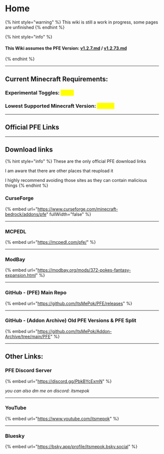# Home

{% hint style="warning" %}
This wiki is still a work in progress, some pages are unfinished
{% endhint %}

{% hint style="info" %}
#### This Wiki assumes the PFE Version: [v1.2.7.md](changelog-history/full-releases/v1.2.7.md "mention") / [v1.2.73.md](changelog-history/betas/v1.2.73.md "mention")
{% endhint %}

***

## Current Minecraft Requirements:

### Experimental Toggles: <mark style="color:yellow;">None</mark>

### Lowest Supported Minecraft Version: <mark style="color:yellow;">1.21.60</mark>

***

## Official PFE Links

***

## Download links

{% hint style="info" %}
These are the only official PFE download links

I am aware that there are other places that reupload it

I highly recommend avoiding those sites as they can contain malicious things
{% endhint %}

### CurseForge

{% embed url="https://www.curseforge.com/minecraft-bedrock/addons/pfe" fullWidth="false" %}

***

### MCPEDL

{% embed url="https://mcpedl.com/pfe/" %}

***

### ModBay

{% embed url="https://modbay.org/mods/372-pokes-fantasy-expansion.html" %}

***

### **GitHub - (PFE) Main Repo**

{% embed url="https://github.com/ItsMePok/PFE/releases" %}

***

### GitHub - (Addon Archive) Old PFE Versions & PFE Split

{% embed url="https://github.com/ItsMePok/Addon-Archive/tree/main/PFE" %}

***

## Other Links:



### PFE Discord Server

{% embed url="https://discord.gg/PbkBYcExmN" %}

_you can also dm me on discord: itsmepok_

***

### YouTube

{% embed url="https://www.youtube.com/itsmepok" %}

***

### Bluesky

{% embed url="https://bsky.app/profile/itsmepok.bsky.social" %}
